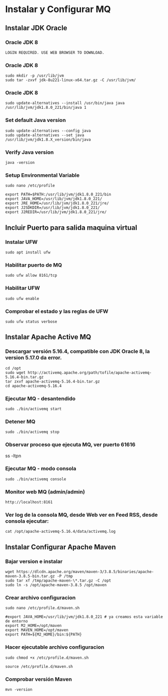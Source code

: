 # Instalar y Configurar MQ

## Instalar JDK Oracle

### Oracle JDK 8

```
LOGIN REQUIRED. USE WEB BROWSER TO DOWNLOAD.
```

### Oracle JDK 8

```
sudo mkdir -p /usr/lib/jvm
sudo tar -zxvf jdk-8u221-linux-x64.tar.gz -C /usr/lib/jvm/
```

### Oracle JDK 8

```
sudo update-alternatives --install /usr/bin/java java /usr/lib/jvm/jdk1.8.0_221/bin/java 1
```

### Set default Java version

```
sudo update-alternatives --config java
sudo update-alternatives --set java /usr/lib/jvm/jdk1.8.X_version/bin/java
```

### Verify Java version

```
java -version
```

### Setup Environmental Variable

```
sudo nano /etc/profile

export PATH=$PATH:/usr/lib/jvm/jdk1.8.0_221/bin
export JAVA_HOME=/usr/lib/jvm/jdk1.8.0_221/
export JRE_HOME=/usr/lib/jvm/jdk1.8.0_221/jre/
export J2SDKDIR=/usr/lib/jvm/jdk1.8.0_221/
export J2REDIR=/usr/lib/jvm/jdk1.8.0_221/jre/
```

## Incluir Puerto para salida maquina virtual

### Instalar UFW

```
sudo apt install ufw
```

### Habilitar puerto de MQ

```
sudo ufw allow 8161/tcp
```

### Habilitar UFW

```
sudo ufw enable
```

### Comprobar el estado y las reglas de UFW

```
sudo ufw status verbose
```

## Instalar Apache Active MQ

### Descargar versión 5.16.4, compatible con JDK Oracle 8, la version 5.17.0 da error.

```
cd /opt
sudo wget http://activemq.apache.org/path/tofile/apache-activemq-5.16.4-bin.tar.gz
tar zxvf apache-activemq-5.16.4-bin.tar.gz
cd apache-activemq-5.16.4
```

### Ejecutar MQ - desantendido

```
sudo ./bin/activemq start
```

### Detener MQ

```
sudo ./bin/activemq stop
```

### Observar proceso que ejecuta MQ, ver puerto 61616

ss -ltpn

### Ejecutar MQ - modo consola

```
sudo ./bin/activemq console
```

### Monitor web MQ (admin/admin)

```
http://localhost:8161
```

### Ver log de la consola MQ, desde Web ver en Feed RSS, desde consola ejecutar:

```
cat /opt/apache-activemq-5.16.4/data/activemq.log
```

## Instalar Configurar Apache Maven

### Bajar version e instalar

```
wget https://dlcdn.apache.org/maven/maven-3/3.8.5/binaries/apache-maven-3.8.5-bin.tar.gz -P /tmp
sudo tar xf /tmp/apache-maven-\*.tar.gz -C /opt
sudo ln -s /opt/apache-maven-3.8.5 /opt/maven
```

### Crear archivo configuracion

```
sudo nano /etc/profile.d/maven.sh
```

```
#export JAVA_HOME=/usr/lib/jvm/jdk1.8.0_221 # ya creamos esta variable de entorno
export M2_HOME=/opt/maven
export MAVEN_HOME=/opt/maven
export PATH=${M2_HOME}/bin:${PATH}
```

### Hacer ejecutable archivo configuracion

```
sudo chmod +x /etc/profile.d/maven.sh

source /etc/profile.d/maven.sh
```

### Comprobar versión Maven

```
mvn -version
```
